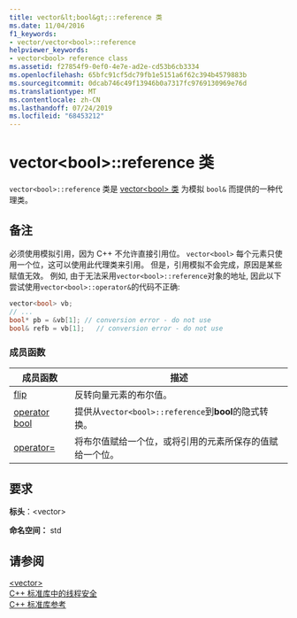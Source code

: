 ```yaml
---
title: vector&lt;bool&gt;::reference 类
ms.date: 11/04/2016
f1_keywords:
- vector/vector<bool>::reference
helpviewer_keywords:
- vector<bool> reference class
ms.assetid: f27854f9-0ef0-4e7e-ad2e-cd53b6cb3334
ms.openlocfilehash: 65bfc91cf5dc79fb1e5151a6f62c394b4579883b
ms.sourcegitcommit: 0dcab746c49f13946b0a7317fc9769130969e76d
ms.translationtype: MT
ms.contentlocale: zh-CN
ms.lasthandoff: 07/24/2019
ms.locfileid: "68453212"
---
```

# <a name="vectorltboolgtreference-class"></a>vector&lt;bool&gt;::reference 类

`vector<bool>::reference` 类是 [vector\<bool> 类](../standard-library/vector-bool-class.md) 为模拟 `bool&` 而提供的一种代理类。

## <a name="remarks"></a>备注

必须使用模拟引用，因为 C++ 不允许直接引用位。 `vector<bool>` 每个元素只使用一个位，这可以使用此代理类来引用。 但是，引用模拟不会完成，原因是某些赋值无效。 例如, 由于无法采用`vector<bool>::reference`对象的地址, 因此以下尝试使用`vector<bool>::operator&`的代码不正确:

```cpp
vector<bool> vb;
// ...
bool* pb = &vb[1]; // conversion error - do not use
bool& refb = vb[1];   // conversion error - do not use
```

### <a name="member-functions"></a>成员函数

|成员函数|描述|
|-|-|
|[flip](../standard-library/vector-bool-reference-flip.md)|反转向量元素的布尔值。|
|[operator bool](../standard-library/vector-bool-reference-operator-bool.md)|提供从`vector<bool>::reference`到**bool**的隐式转换。|
|[operator=](../standard-library/vector-bool-reference-operator-assign.md)|将布尔值赋给一个位，或将引用的元素所保存的值赋给一个位。|

## <a name="requirements"></a>要求

**标头**：\<vector>

**命名空间：** std

## <a name="see-also"></a>请参阅

[\<vector>](../standard-library/vector.md)\
[C++ 标准库中的线程安全](../standard-library/thread-safety-in-the-cpp-standard-library.md)\
[C++ 标准库参考](../standard-library/cpp-standard-library-reference.md)
